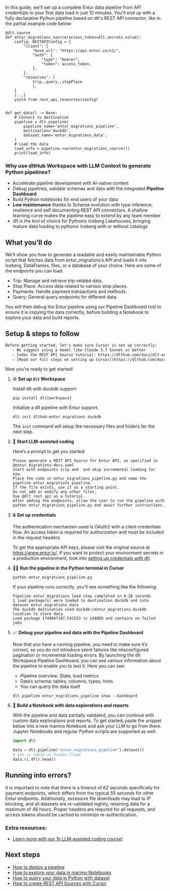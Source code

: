 In this guide, we'll set up a complete Entur data pipeline from API credentials to your first data load in just 10 minutes. You'll end up with a fully declarative Python pipeline based on dlt's REST API connector, like in the partial example code below:

```python-outcome
@dlt.source
def entur_migrations_source(access_token=dlt.secrets.value):
    config: RESTAPIConfig = {
        "client": {
            "base_url": "https://api.entur.io/v1/",
            "auth": {
                "type": "bearer",
                "token": access_token,
            },
        },
        "resources": [
            trip,,query,,stopPlace
            ],
    }
    [...]
    yield from rest_api_resources(config)


def get_data() -> None:
    # Connect to destination
    pipeline = dlt.pipeline(
        pipeline_name='entur_migrations_pipeline',
        destination='duckdb',
        dataset_name='entur_migrations_data', 
    )
    # Load the data
    load_info = pipeline.run(entur_migrations_source())
    print(load_info) 
```

### Why use dltHub Workspace with LLM Context to generate Python pipelines?

- Accelerate pipeline development with AI-native context
- Debug pipelines, validate schemas and data with the integrated **Pipeline Dashboard**
- Build Python notebooks for end users of your data
- **Low maintenance** thanks to Schema evolution with type inference, resilience and self documenting REST API connectors. A shallow learning curve makes the pipeline easy to extend by any team member
- dlt is the tool of choice for Pythonic Iceberg Lakehouses, bringing mature data loading to pythonic Iceberg with or without catalogs

## What you’ll do

We’ll show you how to generate a readable and easily maintainable Python script that fetches data from entur_migrations’s API and loads it into Iceberg, DataFrames, files, or a database of your choice. Here are some of the endpoints you can load:

- Trip: Manage and retrieve trip-related data.
- Stop Place: Access data related to various stop places.
- Payments: Handle payment transactions and methods.
- Query: General query endpoints for different data.

You will then debug the Entur pipeline using our Pipeline Dashboard tool to ensure it is copying the data correctly, before building a Notebook to explore your data and build reports.

## Setup & steps to follow

```default
Before getting started, let's make sure Cursor is set up correctly:
   - We suggest using a model like Claude 3.7 Sonnet or better
   - Index the REST API Source tutorial: https://dlthub.com/docs/dlt-ecosystem/verified-sources/rest_api/ and add it to context as **@dlt rest api**
   - [Read our full steps on setting up Cursor](https://dlthub.com/docs/dlt-ecosystem/llm-tooling/cursor-restapi#23-configuring-cursor-with-documentation)
```

Now you're ready to get started!

1. ⚙️ **Set up `dlt` Workspace**
    
    Install dlt with duckdb support:
    ```shell
    pip install dlt[workspace]
    ```

    Initialize a dlt pipeline with Entur support.
    ```shell
    dlt init dlthub:entur_migrations duckdb
    ```

    The `init` command will setup the necessary files and folders for the next step.
    
2. 🤠 **Start LLM-assisted coding**
    
    Here’s a prompt to get you started:
    
    ```prompt
    Please generate a REST API Source for Entur API, as specified in @entur_migrations-docs.yaml 
    Start with endpoints trip and  and skip incremental loading for now. 
    Place the code in entur_migrations_pipeline.py and name the pipeline entur_migrations_pipeline. 
    If the file exists, use it as a starting point. 
    Do not add or modify any other files. 
    Use @dlt rest api as a tutorial. 
    After adding the endpoints, allow the user to run the pipeline with python entur_migrations_pipeline.py and await further instructions.
    ```

    
3. 🔒 **Set up credentials** 
    
    The authentication mechanism used is OAuth2 with a client credentials flow. An access token is required for authorization and must be included in the request headers.
    
    To get the appropriate API keys, please visit the original source at https://www.entur.io/.
    If you want to protect your environment secrets in a production environment, look into [setting up credentials with dlt](https://dlthub.com/docs/walkthroughs/add_credentials).
    
4. 🏃‍♀️ **Run the pipeline in the Python terminal in Cursor**
    
    ```shell
    python entur_migrations_pipeline.py
    ```
    
    If your pipeline runs correctly, you’ll see something like the following:
    
    ```shell
    Pipeline entur_migrations load step completed in 0.26 seconds
    1 load package(s) were loaded to destination duckdb and into dataset entur_migrations_data
    The duckdb destination used duckdb:/entur_migrations.duckdb location to store data
    Load package 1749667187.541553 is LOADED and contains no failed jobs
    ```
    
5. 📈 **Debug your pipeline and data with the Pipeline Dashboard**

    Now that you have a running pipeline, you need to make sure it’s correct, so you do not introduce silent failures like misconfigured pagination or incremental loading errors. By launching the dlt Workspace Pipeline Dashboard, you can see various information about the pipeline to enable you to test it. Here you can see:
    - Pipeline overview: State, load metrics
    - Data’s schema: tables, columns, types, hints
    - You can query the data itself
    
    ```shell
    dlt pipeline entur_migrations_pipeline show --dashboard
    ```
    
6. 🐍 **Build a Notebook with data explorations and reports**

    With the pipeline and data partially validated, you can continue with custom data explorations and reports. To get started, paste the snippet below into a new marimo Notebook and ask your LLM to go from there. Jupyter Notebooks and regular Python scripts are supported as well.

    
    ```python
    import dlt

   data = dlt.pipeline("entur_migrations_pipeline").dataset()
   # get ri table as Pandas frame
   data.ri.df().head()
    ```

## Running into errors?

It is important to note that there is a timeout of 62 seconds specifically for payment endpoints, which differs from the typical 55 seconds for other Entur endpoints. Additionally, excessive file downloads may lead to IP blocking, and all datasets are re-validated nightly, retaining data for a maximum of 48 hours. Proper headers are required for all requests, and access tokens should be cached to minimize re-authentication.

### Extra resources:

- [Learn more with our 1h LLM-assisted coding course!](https://www.youtube.com/watch?v=GGid70rnJuM)

## Next steps

- [How to deploy a pipeline](https://dlthub.com/docs/walkthroughs/deploy-a-pipeline)
- [How to explore your data in marimo Notebooks](https://dlthub.com/docs/general-usage/dataset-access/marimo)
- [How to query your data in Python with dataset](https://dlthub.com/docs/general-usage/dataset-access/dataset)
- [How to create REST API Sources with Cursor](https://dlthub.com/docs/dlt-ecosystem/llm-tooling/cursor-restapi)